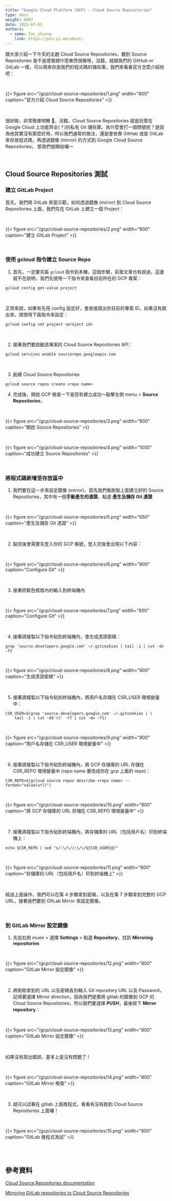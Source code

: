 ```yaml
---
title: "Google Cloud Platform (GCP) - Cloud Source Repositories"
type: docs
weight: 9997
date: 2022-07-03
authors:
  - name: Ian_zhuang
    link: https://pin-yi.me/about/
---
```


跟大家介紹一下今天的主題 Cloud Source Repositories，聽到 Source Repositories 是不是感覺跟什麼東西很像呀，沒錯，就跟我們的 GitHub or GitLab 一樣，可以用來存放我們的程式碼的儲存庫，我們來看看官方怎麼介紹他吧：

<br>

{{< figure src="/gcp/cloud-source-repositories/1.png" width="800" caption="官方介紹 Cloud Source Repositories" >}}

<br>

很好歐，非常簡單明瞭 🤣，沒錯，Cloud Source Repositories 就是託管在 Google Cloud 上功能齊全(？)的私有 Git 儲存庫。為什麼會打一個問號呢？是因為他其實沒有那麼好用，所以我們通常的做法，還是會依靠 GitHab 或是 GitLab 來存放程式碼，再透過鏡像 (mirror) 的方式到 Google Cloud Source Repositories。 那我們就開始囉～

<br>

## Cloud Source Repositories 測試

### 建立 GitLab Project

首先，我們用 GitLab 來當示範，如何透過鏡像 (mirror) 到 Cloud Source Repositories 上面，我們先在 GitLab 上建立一個 Project：

<br>

{{< figure src="/gcp/cloud-source-repositories/2.png" width="800" caption="建立  GitLab Project" >}}

<br>

### 使用 gcloud 指令建立 Source Repo

1. 首先，一定要先裝 `gcloud` 指令到本機，這個步驟，前面文章也有說過，這邊就不在說明，我們先使用一下指令來查看目前所在的 GCP 專案：

```shell
gcloud config get-value project
```

<br>

正常來說，如果有先用 config 設定好，會直接跳出你目前的專案 ID，如果沒有跳出來，請使用下面指令來設定：

```shell
gcloud config set project <project id>
```

<br>

2. 接著我們要啟動該專案的 Cloud Source Repositories API：

```shell
gcloud services enable sourcerepo.googleapis.com
```

<br>

3. 創建 Cloud Source Repositories

```shell
gcloud source repos create <repo name>
```

4. 完成後，開啟 GCP 檢查一下是否有建立成功～點擊左側 menu > **Source Repositories**，

<br>

{{< figure src="/gcp/cloud-source-repositories/3.png" width="800" caption="開啟 Source Repositories" >}}

<br>

{{< figure src="/gcp/cloud-source-repositories/4.png" width="1000" caption="成功建立 Source Repositories" >}}

<br>

### 將程式碼新增至存放區中

1. 我們要在這一步來設定鏡像 (mirror)，首先我們看剛剛上面建立好的 Source Repositories，其中有一個**手動產生的憑證**，點選 **產生及儲存 Git 憑證**

<br>

{{< figure src="/gcp/cloud-source-repositories/5.png" width="650" caption="產生及儲存 Git 憑證" >}}

<br>

2. 點完後會需要先登入你的 GCP 帳號，登入完後會出現以下內容：

<br>

{{< figure src="/gcp/cloud-source-repositories/6.png" width="800" caption="Configure Git" >}}

<br>

3. 接著把藍色框框內的輸入到終端機內

<br>

{{< figure src="/gcp/cloud-source-repositories/7.png" width="800" caption="Configure Git" >}}

<br>

4. 接著請複製以下指令貼到終端機內，會生成憑證密碼：

```shell
grep 'source.developers.google.com' ~/.gitcookies | tail -1 | cut -d= -f2
```

<br>

{{< figure src="/gcp/cloud-source-repositories/8.png" width="800" caption="生成憑證密碼" >}}

<br>

5. 接著請複製以下指令貼到終端機內，將用戶名存儲在 CSR_USER 環境變量中：

```shell
CSR_USER=$(grep 'source.developers.google.com' ~/.gitcookies | \
    tail -1 | cut -d$'\t' -f7 | cut -d= -f1)
```

<br>

{{< figure src="/gcp/cloud-source-repositories/9.png" width="800" caption="用戶名存儲在 CSR_USER 環境變量中" >}}

<br>

6. 接著請複製以下指令貼到終端機內，將 GCP 存儲庫的 URL 存儲在 CSR_REPO 環境變量中 (repo name 要改成你在 gcp 上面的 repo)：

```shell
CSR_REPO=$(gcloud source repos describe <repo name> --format="value(url)")
```

<br>

{{< figure src="/gcp/cloud-source-repositories/10.png" width="800" caption="將 GCP 存儲庫的 URL 存儲在 CSR_REPO 環境變量中" >}}

<br>

7. 接著請複製以下指令貼到終端機內，將存儲庫的 URL（包括用戶名）印到終端機上：

```shell
echo $CSR_REPO | sed "s/:\/\//:\/\/${CSR_USER}@/"
```

<br>

{{< figure src="/gcp/cloud-source-repositories/11.png" width="800" caption="存儲庫的 URL（包括用戶名）印到終端機上" >}}

<br>

經過上面操作，我們可以在第 4 步驟拿到密碼，以及在第 7 步驟拿到完整的 GCP URL，接著我們要到 GItLab Mirror 來設定鏡像。

<br>

### 到 GitLab Mirror 設定鏡像

1. 先從右側 muen > 選擇 **Settings** > 點選 **Repository**，找到 **Mirroring repositories**

<br>

{{< figure src="/gcp/cloud-source-repositories/12.png" width="800" caption="GitLab Mirror 設定鏡像" >}}

<br>

2. 將剛剛拿到的 URL 以及密碼各別輸入 Git repository URL 以及 Password，記得要選擇 Mirror direction，因為我們是要將 gitlab 的鏡像到 GCP 的 Cloud Source Repositories，所以我們要選擇 **PUSH**，最後按下 **Mirror repository**：

<br>

{{< figure src="/gcp/cloud-source-repositories/13.png" width="800" caption="GitLab Mirror 設定鏡像" >}}

<br>

如果沒有跳出錯誤，基本上是沒有問題了！

<br>

{{< figure src="/gcp/cloud-source-repositories/14.png" width="800" caption="GitLab Mirror 檢查" >}}

<br>

3. 就可以試著在 gitlab 上面推程式，看看有沒有跑到 Cloud Source Repositories 上面囉！

<br>

{{< figure src="/gcp/cloud-source-repositories/15.png" width="800" caption="GitLab 推程式測試" >}}

<br>

<br>

## 參考資料

[Cloud Source Repositories documentation](https://cloud.google.com/source-repositories/docs)

[Mirroring GitLab repositories to Cloud Source Repositories](https://cloud.google.com/architecture/mirroring-gitlab-repositories-to-cloud-source-repositories)
